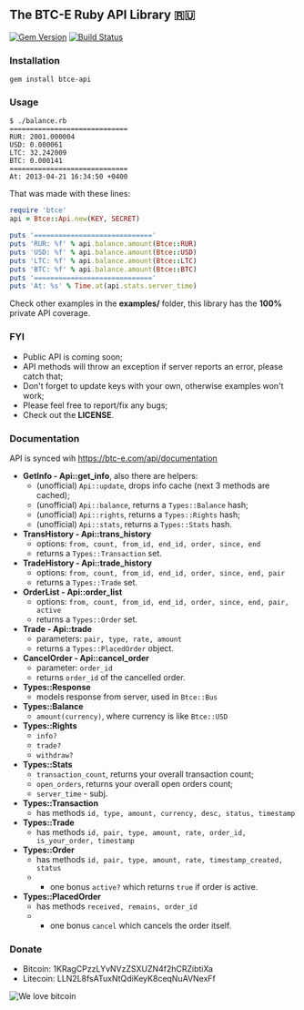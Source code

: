 ## The BTC-E Ruby API Library :ru:
[![Gem Version](https://badge.fury.io/rb/btce-api.png)](http://badge.fury.io/rb/btce-api)
[![Build Status](https://travis-ci.org/Xlab/btce.png?branch=master)](https://travis-ci.org/Xlab/btce)

### Installation
```
gem install btce-api
```

### Usage
```
$ ./balance.rb
=============================
RUR: 2001.000004
USD: 0.000061
LTC: 32.242009
BTC: 0.000141
=============================
At: 2013-04-21 16:34:50 +0400
```
That was made with these lines:
```Ruby
require 'btce'
api = Btce::Api.new(KEY, SECRET)

puts '============================='
puts 'RUR: %f' % api.balance.amount(Btce::RUR)
puts 'USD: %f' % api.balance.amount(Btce::USD)
puts 'LTC: %f' % api.balance.amount(Btce::LTC)
puts 'BTC: %f' % api.balance.amount(Btce::BTC)
puts '============================='
puts 'At: %s' % Time.at(api.stats.server_time)
```
Check other examples in the **examples/** folder,
this library has the **100%** private API coverage.

### FYI
* Public API is coming soon;
* API methods will throw an exception if server reports an error, please catch that;
* Don't forget to update keys with your own, otherwise examples won't work;
* Please feel free to report/fix any bugs;
* Check out the **LICENSE**.

### Documentation
API is synced wih https://btc-e.com/api/documentation

* **GetInfo - Api::get_info**, also there are helpers:
  - (unofficial) `Api::update`, drops info cache (next 3 methods are cached);
  - (unofficial) `Api::balance`, returns a `Types::Balance` hash;
  - (unofficial) `Api::rights`, returns a `Types::Rights` hash;
  - (unofficial) `Api::stats`, returns a `Types::Stats` hash.
* **TransHistory - Api::trans_history**
  - options: `from, count, from_id, end_id, order, since, end`
  - returns a `Types::Transaction` set.
* **TradeHistory - Api::trade_history**
  - options: `from, count, from_id, end_id, order, since, end, pair`
  - returns a `Types::Trade` set.
* **OrderList - Api::order_list**
  - options: `from, count, from_id, end_id, order, since, end, pair, active`
  - returns a `Types::Order` set.
* **Trade - Api::trade**
  - parameters: `pair, type, rate, amount`
  - returns a `Types::PlacedOrder` object.
* **CancelOrder - Api::cancel_order**
  - parameter: `order_id`
  - returns `order_id` of the cancelled order.
* **Types::Response**
  - models response from server, used in `Btce::Bus`
* **Types::Balance**
  - `amount(currency)`, where currency is like `Btce::USD`
* **Types::Rights**
  - `info?`
  - `trade?`
  - `withdraw?`
* **Types::Stats**
  - `transaction_count`, returns your overall transaction count;
  - `open_orders`, returns your overall open orders count;
  - `server_time` - subj.
* **Types::Transaction**
  - has methods `id, type, amount, currency, desc, status, timestamp`
* **Types::Trade**
  - has methods `id, pair, type, amount, rate, order_id, is_your_order, timestamp`
* **Types::Order**
  - has methods `id, pair, type, amount, rate, timestamp_created, status`
  - + one bonus `active?` which returns `true` if order is active.
* **Types::PlacedOrder**
  - has methods `received, remains, order_id`
  - + one bonus `cancel` which cancels the order itself.

### Donate
 * Bitcoin: 1KRagCPzzLYvNVzZSXUZN4f2hCRZibtiXa
 * Litecoin: LLN2L8fsATuxNtQdiKeyK8ceqNuAVNexFf

![We love bitcoin](https://en.bitcoin.it/w/images/en/b/b2/WeLv_BC_48px.png)